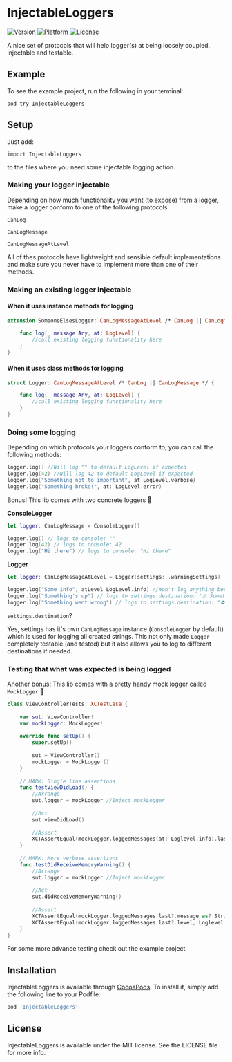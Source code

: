 # InjectableLoggers
 [![Version](http://img.shields.io/cocoapods/v/InjectableLoggers.svg?style=flat)](http://cocoapods.org/pods/Zoomy) [![Platform](http://img.shields.io/cocoapods/p/InjectableLoggers.svg?style=flat)](http://cocoapods.org/pods/Zoomy) [![License](http://img.shields.io/cocoapods/l/InjectableLoggers.svg?style=flat)](LICENSE)

A nice set of protocols that will help logger(s) at being loosely coupled, injectable and testable.

## Example

To see the example project, run the following in your terminal:

`pod try InjectableLoggers`

## Setup
Just add: 

`import InjectableLoggers`

to the files where you need some injectable logging action.

### Making your logger injectable

Depending on how much functionality you want (to expose) from a logger, make a logger conform to one of the following protocols:

`CanLog`

`CanLogMessage`

`CanLogMessageAtLevel`

All of thes protocols have lightweight and sensible default implementations and make sure you never have to implement more than one of their methods.

### Making an existing logger injectable

#### When it uses instance methods for logging

```swift
extension SomeoneElsesLogger: CanLogMessageAtLevel /* CanLog || CanLogMessage */ {

	func log(_ message Any, at: LogLevel) {
		//call existing logging functionality here
	}
}
```

#### When it uses class methods for logging

```swift
struct Logger: CanLogMessageAtLevel /* CanLog || CanLogMessage */ {

	func log(_ message Any, at: LogLevel) {
		//call existing logging functionality here
	}
}
```

### Doing some logging

Depending on which protocols your loggers conform to, you can call the following methods:

```swift
logger.log() //Will log "" to default LogLevel if expected
logger.log(42) //Will log 42 to default LogLevel if expected
logger.log("Something not to important", at LogLevel.verbose)
logger.log("Something broke!", at: LogLevel.error)
```

Bonus! This lib comes with two concrete loggers 🎉

**ConsoleLogger**

```swift
let logger: CanLogMessage = ConsoleLogger()

logger.log() // logs to console: ""
logger.log(42) // logs to console: 42
logger.log("Hi there") // logs to console: "Hi there"
```

**Logger**

```swift
let logger: CanLogMessageAtLevel = Logger(settings: .warningSettings)

logger.log("Some info", atLevel LogLevel.info) //Won't log anything because of settings
logger.log("Something's up") // logs to settings.destination: "⚠️ Something's up"
logger.log("Something went wrong") // logs to settings.destination: "⛔️ Something's up"
```

`settings.destination`?

Yes, settings has it's own `CanLogMessage` instance (`ConsoleLogger` by default) which is used for logging all created strings. This not only made `Logger` completely testable (and tested) but it also allows you to log to different destinations if needed.


### Testing that what was expected is being logged
Another bonus! This lib comes with a pretty handy mock logger called `MockLogger` 🎉

```swift
class ViewControllerTests: XCTestCase {
    
    var sut: ViewController!
    var mockLogger: MockLogger!
    
    override func setUp() {
        super.setUp()
        
        sut = ViewController()
        mockLogger = MockLogger()
    }
    
    // MARK: Single line assertions
    func testViewDidLoad() {
        //Arrange
        sut.logger = mockLogger //Inject mockLogger
        
        //Act
        sut.viewDidLoad()
        
        //Assert
        XCTAssertEqual(mockLogger.loggedMessages(at: Loglevel.info).last?.message as? String, "viewDidLoad()")
    }
    
    // MARK: More verbose assertions
    func testDidReceiveMemoryWarning() {
        //Arrange
        sut.logger = mockLogger //Inject mockLogger
        
        //Act
        sut.didReceiveMemoryWarning()
        
        //Assert
        XCTAssertEqual(mockLogger.loggedMessages.last?.message as? String, "didReceiveMemoryWarning()")
        XCTAssertEqual(mockLogger.loggedMessages.last?.level, Loglevel.warning)
    }
}
```

For some more advance testing check out the example project.

## Installation

InjectableLoggers is available through [CocoaPods](http://cocoapods.org). To install
it, simply add the following line to your Podfile:

```ruby
pod 'InjectableLoggers'
```

## License

InjectableLoggers is available under the MIT license. See the LICENSE file for more info.
